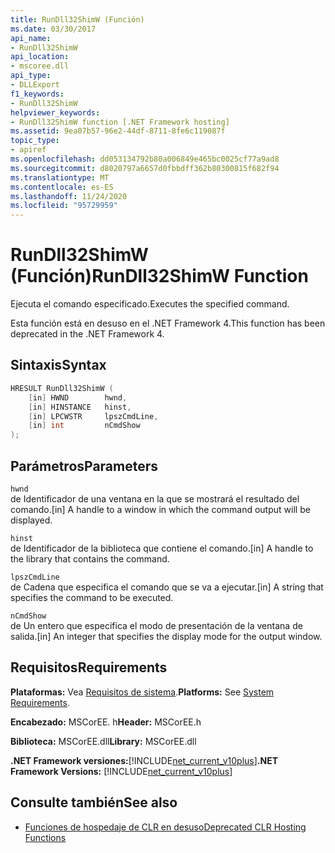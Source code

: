 ```yaml
---
title: RunDll32ShimW (Función)
ms.date: 03/30/2017
api_name:
- RunDll32ShimW
api_location:
- mscoree.dll
api_type:
- DLLExport
f1_keywords:
- RunDll32ShimW
helpviewer_keywords:
- RunDll32ShimW function [.NET Framework hosting]
ms.assetid: 9ea07b57-96e2-44df-8711-8fe6c119087f
topic_type:
- apiref
ms.openlocfilehash: dd053134792b80a006849e465bc0025cf77a9ad8
ms.sourcegitcommit: d8020797a6657d0fbbdff362b80300815f682f94
ms.translationtype: MT
ms.contentlocale: es-ES
ms.lasthandoff: 11/24/2020
ms.locfileid: "95729959"
---
```

# <a name="rundll32shimw-function"></a><span data-ttu-id="f74b8-102">RunDll32ShimW (Función)</span><span class="sxs-lookup"><span data-stu-id="f74b8-102">RunDll32ShimW Function</span></span>

<span data-ttu-id="f74b8-103">Ejecuta el comando especificado.</span><span class="sxs-lookup"><span data-stu-id="f74b8-103">Executes the specified command.</span></span>  
  
 <span data-ttu-id="f74b8-104">Esta función está en desuso en el .NET Framework 4.</span><span class="sxs-lookup"><span data-stu-id="f74b8-104">This function has been deprecated in the .NET Framework 4.</span></span>  
  
## <a name="syntax"></a><span data-ttu-id="f74b8-105">Sintaxis</span><span class="sxs-lookup"><span data-stu-id="f74b8-105">Syntax</span></span>  
  
```cpp  
HRESULT RunDll32ShimW (  
    [in] HWND        hwnd,  
    [in] HINSTANCE   hinst,  
    [in] LPCWSTR     lpszCmdLine,  
    [in] int         nCmdShow  
);  
```  
  
## <a name="parameters"></a><span data-ttu-id="f74b8-106">Parámetros</span><span class="sxs-lookup"><span data-stu-id="f74b8-106">Parameters</span></span>  

 `hwnd`  
 <span data-ttu-id="f74b8-107">de Identificador de una ventana en la que se mostrará el resultado del comando.</span><span class="sxs-lookup"><span data-stu-id="f74b8-107">[in] A handle to a window in which the command output will be displayed.</span></span>  
  
 `hinst`  
 <span data-ttu-id="f74b8-108">de Identificador de la biblioteca que contiene el comando.</span><span class="sxs-lookup"><span data-stu-id="f74b8-108">[in] A handle to the library that contains the command.</span></span>  
  
 `lpszCmdLine`  
 <span data-ttu-id="f74b8-109">de Cadena que especifica el comando que se va a ejecutar.</span><span class="sxs-lookup"><span data-stu-id="f74b8-109">[in] A string that specifies the command to be executed.</span></span>  
  
 `nCmdShow`  
 <span data-ttu-id="f74b8-110">de Un entero que especifica el modo de presentación de la ventana de salida.</span><span class="sxs-lookup"><span data-stu-id="f74b8-110">[in] An integer that specifies the display mode for the output window.</span></span>  
  
## <a name="requirements"></a><span data-ttu-id="f74b8-111">Requisitos</span><span class="sxs-lookup"><span data-stu-id="f74b8-111">Requirements</span></span>  

 <span data-ttu-id="f74b8-112">**Plataformas:** Vea [Requisitos de sistema](../../get-started/system-requirements.md).</span><span class="sxs-lookup"><span data-stu-id="f74b8-112">**Platforms:** See [System Requirements](../../get-started/system-requirements.md).</span></span>  
  
 <span data-ttu-id="f74b8-113">**Encabezado:** MSCorEE. h</span><span class="sxs-lookup"><span data-stu-id="f74b8-113">**Header:** MSCorEE.h</span></span>  
  
 <span data-ttu-id="f74b8-114">**Biblioteca:** MSCorEE.dll</span><span class="sxs-lookup"><span data-stu-id="f74b8-114">**Library:** MSCorEE.dll</span></span>  
  
 <span data-ttu-id="f74b8-115">**.NET Framework versiones:**[!INCLUDE[net_current_v10plus](../../../../includes/net-current-v10plus-md.md)]</span><span class="sxs-lookup"><span data-stu-id="f74b8-115">**.NET Framework Versions:** [!INCLUDE[net_current_v10plus](../../../../includes/net-current-v10plus-md.md)]</span></span>  
  
## <a name="see-also"></a><span data-ttu-id="f74b8-116">Consulte también</span><span class="sxs-lookup"><span data-stu-id="f74b8-116">See also</span></span>

- [<span data-ttu-id="f74b8-117">Funciones de hospedaje de CLR en desuso</span><span class="sxs-lookup"><span data-stu-id="f74b8-117">Deprecated CLR Hosting Functions</span></span>](deprecated-clr-hosting-functions.md)
